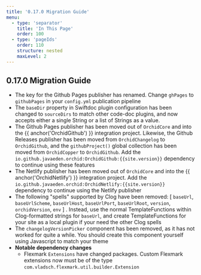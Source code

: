 ```yaml
---
title: '0.17.0 Migration Guide'
menu:
  - type: 'separator'
    title: 'In This Page'
    order: 100
  - type: 'pageIds'
    order: 110
    structure: nested
    maxLevel: 2
---
```


## 0.17.0 Migration Guide

- The key for the Github Pages publisher has renamed. Change `ghPages` to `githubPages` in your `config.yml` publication
    pipeline
- The `baseDir` property in Swiftdoc plugin configuration has been changed to `sourceDirs` to match other code-doc 
    plugins, and now accepts either a single String or a list of Strings as a value.
- The Github Pages publisher has been moved out of `OrchidCore` and into the {{ anchor('OrchidGithub') }} integration
    project. Likewise, the Github Releases publisher has been moved from `OrchidChangelog` to `OrchidGithub`, and the 
    `githubProject()` global collection has been moved from `OrchidCopper` to `OrchidGithub`. Add the
    `io.github.javaeden.orchid:OrchidGithub:{{site.version}}` dependency to continue using these features
- The Netlify publisher has been moved out of `OrchidCore` and into the {{ anchor('OrchidNetlify') }} integration
    project. Add the `io.github.javaeden.orchid:OrchidNetlify:{{site.version}}` dependency to continue using the Netlify 
    publisher
- The following "spells" supported by Clog have been removed: [ `baseUrl`, `baseUrlScheme`, `baseUrlHost`, 
    `baseUrlPort`, `baseUrlRoot`, `version`, `orchidVersion`, `env` ] . Instead, use the normal TemplateFunctions within 
    Clog-formatted strings for `baseUrl`, and create TemplateFunctions for your site as a local plugin if your need the
    other Clog spells
- The `changelogVersionPicker` component has been removed, as it has not worked for quite a while. You should create 
    this component yourself using Javascript to match your theme
- **Notable dependency changes**
    - Flexmark `Extensions` have changed packages. Custom Flexmark extensions now must be of the type 
    `com.vladsch.flexmark.util.builder.Extension`
